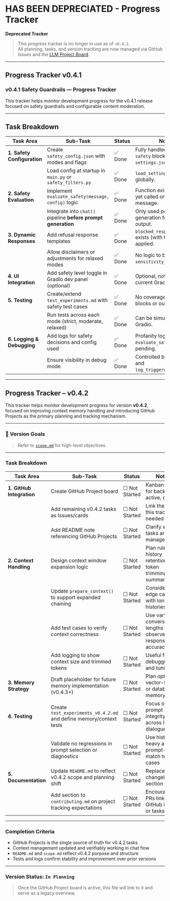# HAS BEEN DEPRECIATED - Progress Tracker

**Deprecated Tracker**

> This progress tracker is no longer in use as of `v0.4.2`.  
> All planning, tasks, and version tracking are now managed via GitHub Issues and the [LLM Project Board](https://github.com/users/<your-username>/projects/<project-id>/views/<view-id>).

---

## Progress Tracker v0.4.1

### v0.4.1 Safety Guardrails — Progress Tracker

This tracker helps monitor development progress for the v0.4.1 release focused on safety guardrails and configurable content moderation.

---

## Task Breakdown

| Task Area                  | Sub-Task                                                                 | Status       | Notes                                                                 |
|---------------------------|--------------------------------------------------------------------------|--------------|-----------------------------------------------------------------------|
| **1. Safety Configuration** | Create `safety_config.json` with modes and flags                         | ✅ Done | Fully handled via the `safety` block in `settings.json`.             |
|                           | Load config at startup in `main.py` or `safety_filters.py`                | ✅ Done | `load_settings()` used globally.                                     |
| **2. Safety Evaluation**   | Implement `evaluate_safety(message, config)` logic                        | ✅ Done | Function exists but not yet called on *input* message.               |
|                           | Integrate into `chat()` pipeline **before prompt generation**             | ✅ Done | Only used post-generation for filtering output.                      |
| **3. Dynamic Responses**   | Add refusal response templates                                            | ✅ Done | `blocked_response_temlate` exists (with typo); not yet applied.      |
|                           | Allow disclaimers or adjustments for relaxed modes                        | ✅ Done | No logic to branch on `sensitivity_level` yet.                       |
| **4. UI Integration**      | Add safety level toggle in Gradio dev panel (optional)                    | ✅ Done | Optional, not present in current Gradio UI.                          |
| **5. Testing**             | Create/extend `test_experiments.md` with safety test cases                | ✅ Done | No coverage yet for input blocks or output filtering.                |
|                           | Run tests across each mode (strict, moderate, relaxed)                    | ✅ Done | Can be simulated with Gradio.                                        |
| **6. Logging & Debugging** | Add logs for safety decisions and config used                             | ✅ Done | Profanity logs only; `evaluate_safety()` logs pending.               |
|                           | Ensure visibility in debug mode                                           | ✅ Done | Controlled by `debug_mode` and `log_triggered_filters`.              |

---


## Progress Tracker – v0.4.2

This tracker helps monitor development progress for version **v0.4.2**, focused on improving context memory handling and introducing GitHub Projects as the primary planning and tracking mechanism.

---

### 🧠 Version Goals

> Refer to [`scope.md`](./scope.md) for high-level objectives.

---

### Task Breakdown

| Task Area                 | Sub-Task                                                                 | Status        | Notes                                                            |
|--------------------------|--------------------------------------------------------------------------|---------------|------------------------------------------------------------------|
| **1. GitHub Integration**| Create GitHub Project board                                               | ☐ Not Started | Kanban-style for backlog, active, done                          |
|                          | Add remaining v0.4.2 tasks as Issues/cards                                | ☐ Not Started | Link them to this tracker as needed                             |
|                          | Add README note referencing GitHub Projects                               | ☐ Not Started | Clarify where tasks are now managed                             |
| **2. Context Handling**  | Design context window expansion logic                                     | ☐ Not Started | Plan rules for history retention, token trimming, or summarisation |
|                          | Update `prepare_context()` to support expanded chaining                   | ☐ Not Started | Consider edge cases with long chat histories                    |
|                          | Add test cases to verify context correctness                              | ☐ Not Started | Use varying conversation lengths and observe response accuracy  |
|                          | Add logging to show context size and trimmed tokens                       | ☐ Not Started | Useful for debugging and tuning                                 |
| **3. Memory Strategy**   | Draft placeholder for future memory implementation (v0.4.3+)              | ☐ Not Started | Plan optional vector-based or database memory layer             |
| **4. Testing**           | Create `test_experiments_v0.4.2.md` and define memory/context tests        | ☐ Not Started | Focus on prompt integrity across longer dialogues               |
|                          | Validate no regressions in prompt selection or diagnostics                | ☐ Not Started | Use history-heavy and prompt-match test cases                   |
| **5. Documentation**     | Update `README.md` to reflect v0.4.2 scope and planning shift             | ☐ Not Started | Replace static changelog section                                |
|                          | Add section to `contributing.md` on project tracking expectations         | ☐ Not Started | Encourage PRs linked to GitHub issues or tasks                  |

---

### Completion Criteria

- GitHub Projects is the single source of truth for v0.4.2 tasks
- Context management updated and verifiably working in chat flow
- `README.md` and `scope.md` reflect v0.4.2 purpose and structure
- Tests and logs confirm stability and improvement over prior versions

---

### Version Status: `In Planning`

> Once the GitHub Project board is active, this file will link to it and serve as a legacy overview.
